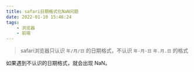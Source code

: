 ```yaml
---
title: safari日期格式化NaN问题
date: 2022-01-10 15:46:24
tags:
    - 浏览器
    - 前端
---
```

> safari浏览器只认识 `年/月/日` 的日期格式，不认识 `年-月-日` `年.月.日` 的格式

<!--more-->
如果遇到不认识的日期格式，就会出现 NaN。